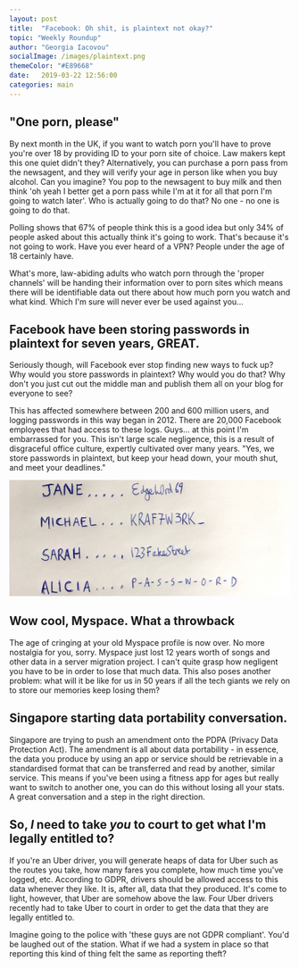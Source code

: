 ```yaml
---
layout: post
title:  "Facebook: Oh shit, is plaintext not okay?"
topic: "Weekly Roundup"
author: "Georgia Iacovou"
socialImage: /images/plaintext.png
themeColor: "#E89668"
date:   2019-03-22 12:56:00
categories: main
---
```


## "One porn, please"

By next month in the UK, if you want to watch porn you'll have to prove you're over 18 by providing ID to your porn site of choice. Law makers kept this one quiet didn't they? Alternatively, you can purchase a porn pass from the newsagent, and they will verify your age in person like when you buy alcohol. Can you imagine? You pop to the newsagent to buy milk and then think 'oh yeah I better get a porn pass while I'm at it for all that porn I'm going to watch later'. Who is actually going to do that? No one - no one is going to do that. 

Polling shows that 67% of people think this is a good idea but only 34% of people asked about this actually think it's going to work. That's because it's not going to work. Have you ever heard of a VPN? People under the age of 18 certainly have. 

What's more, law-abiding adults who watch porn through the 'proper channels' will be handing their information over to porn sites which means there will be identifiable data out there about how much porn you watch and what kind. Which I'm sure will never ever be used against you...

## Facebook have been storing passwords in plaintext for seven years, GREAT.

Seriously though, will Facebook ever stop finding new ways to fuck up? Why would you store passwords in plaintext? Why would you do that? Why don't you just cut out the middle man and publish them all on your blog for everyone to see?

This has affected somewhere between 200 and 600 million users, and logging passwords in this way began in 2012. There are 20,000 Facebook employees that had access to these logs. Guys... at this point I'm embarrassed for you. This isn't large scale negligence, this is a result of disgraceful office culture, expertly cultivated over many years. "Yes, we store passwords in plaintext, but keep your head down, your mouth shut, and meet your deadlines."

![](/images/plaintext.png)

## Wow cool, Myspace. What a throwback

The age of cringing at your old Myspace profile is now over. No more nostalgia for you, sorry. Myspace just lost 12 years worth of songs and other data in a server migration project. I can't quite grasp how negligent you have to be in order to lose that much data. This also poses another problem: what will it be like for us in 50 years if all the tech giants we rely on to store our memories keep losing them? 

## Singapore starting data portability conversation.

Singapore are trying to push an amendment onto the PDPA (Privacy Data Protection Act). The amendment is all about data portability - in essence, the data you produce by using an app or service should be retrievable in a standardised format that can be transferred and read by another, similar service. This means if you've been using a fitness app for ages but really want to switch to another one, you can do this without losing all your stats. A great conversation and a step in the right direction.

## So, *I* need to take *you* to court to get what I'm legally entitled to?

If you're an Uber driver, you will generate heaps of data for Uber such as the routes you take, how many fares you complete, how much time you've logged, etc. According to GDPR, drivers should be allowed access to this data whenever they like. It is, after all, data that they produced. It's come to light, however, that Uber are somehow above the law. Four Uber drivers recently had to take Uber to court in order to get the data that they are legally entitled to.

Imagine going to the police with 'these guys are not GDPR compliant'. You'd be laughed out of the station. What if we had a system in place so that reporting this kind of thing felt the same as reporting theft?